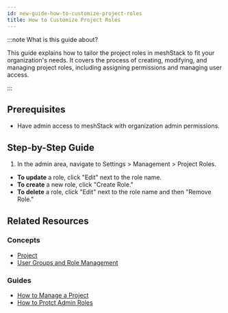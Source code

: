 ```yaml
---
id: new-guide-how-to-customize-project-roles
title: How to Customize Project Roles
---
```


:::note What is this guide about?

This guide explains how to tailor the project roles in meshStack to fit your organization's needs. It covers the process of creating, modifying, and managing project roles, including assigning permissions and managing user access.

:::

## Prerequisites

- Have admin access to meshStack with organization admin permissions.

## Step-by-Step Guide

1. In the admin area, navigate to Settings > Management > Project Roles.

- **To update** a role, click "Edit" next to the role name.
- **To create** a new role, click "Create Role."
- **To delete** a role, click "Edit" next to the role name and then "Remove Role."

## Related Resources

### Concepts

- [Project](/docs/new-concept-project)
- [User Groups and Role Management](/docs/new-concept-users-and-groups)

### Guides

- [How to Manage a Project](/docs/new-guide-how-to-manage-a-project)
- [How to Protct Admin Roles](/docs/new-guide-how-to-protect-admin-roles)
